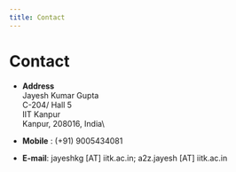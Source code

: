 ```yaml
---
title: Contact
---
```


Contact
=======

-   **Address**\
     Jayesh Kumar Gupta\
     C-204/ Hall 5\
     IIT Kanpur\
     Kanpur, 208016, India\

-   **Mobile** : (+91)
    9005434081

-   **E-mail**:
     jayeshkg [AT] iitk.ac.in; a2z.jayesh [AT] iitk.ac.in

